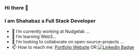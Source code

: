 ### Hi there 👋
### I am Shahabaz a Full Stack Developer

- 🔭 I’m currently working at Nudgelab ...
- 🌱 I’m learning Web3...
- 👯 I’m looking to collaborate on open-source-projects ...
- 📫 How to reach me:
<a href="https://shahabaz.tech">Portfolio Website</a> OR
[![LinkedIn Badge](https://img.shields.io/badge/LinkedIn-Profile-informational?style=flat&logo=linkedin&logoColor=white&color=0D76A8)](https://www.linkedin.com/in/shahabaz-kc-4ab5a5195/)
